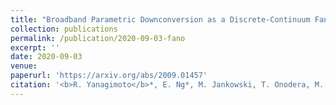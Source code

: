 ```yaml
---
title: "Broadband Parametric Downconversion as a Discrete-Continuum Fano Interaction"
collection: publications
permalink: /publication/2020-09-03-fano
excerpt: ''
date: 2020-09-03
venue: 
paperurl: 'https://arxiv.org/abs/2009.01457'
citation: '<b>R. Yanagimoto</b>*, E. Ng*, M. Jankowski, T. Onodera, M. M. Fejer, H. Mabuchi, arXiv:2009.01457.'
---
```

